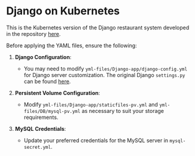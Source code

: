 # Django on Kubernetes

This is the Kubernetes version of the Django restaurant system developed in the repository [here](https://github.com/calmcat2/littlelemon/tree/v1).

Before applying the YAML files, ensure the following:

1. **Django Configuration**:
   - You may need to modify `yml-files/Django-app/django-config.yml` for Django server customization. The original Django `settings.py` can be found [here](https://github.com/calmcat2/littlelemon/blob/v1/app/littlelemon/littlelemon/settings.py).

2. **Persistent Volume Configuration**:
   - Modify `yml-files/Django-app/staticfiles-pv.yml` and `yml-files/DB/mysql-pv.yml` as necessary to suit your storage requirements.

3. **MySQL Credentials**:
   - Update your preferred credentials for the MySQL server in `mysql-secret.yml`.